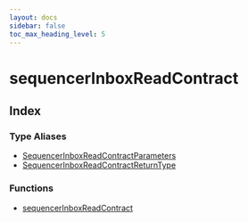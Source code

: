 ```yaml
---
layout: docs
sidebar: false
toc_max_heading_level: 5
---
```


# sequencerInboxReadContract

## Index

### Type Aliases

- [SequencerInboxReadContractParameters](type-aliases/SequencerInboxReadContractParameters.md)
- [SequencerInboxReadContractReturnType](type-aliases/SequencerInboxReadContractReturnType.md)

### Functions

- [sequencerInboxReadContract](functions/sequencerInboxReadContract.md)
